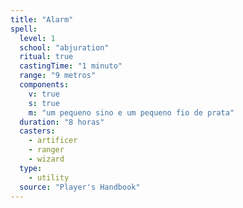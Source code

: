 ```yaml
---
title: "Alarm"
spell:
  level: 1
  school: "abjuration"
  ritual: true
  castingTime: "1 minuto"
  range: "9 metros"
  components:
    v: true
    s: true
    m: "um pequeno sino e um pequeno fio de prata"
  duration: "8 horas"
  casters:
    - artificer
    - ranger
    - wizard
  type:
    - utility
  source: "Player's Handbook"
---
```

